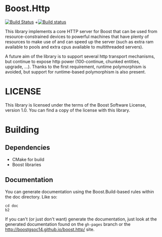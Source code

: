 # Boost.Http

[![Build Status](https://travis-ci.org/vinipsmaker/asiohttpserver.svg)](https://travis-ci.org/vinipsmaker/asiohttpserver)
+[![Build status](https://ci.appveyor.com/api/projects/status/0bkoiqxndehg2mj9?svg=true)](https://ci.appveyor.com/project/vinipsmaker/boost-http)

This library implements a core HTTP server for Boost that can be used from
resource-constrained devices to powerful machines that have plenty of resources
to make use of and can speed up the server (such as extra ram available to pools
and extra cpus available to multithreaded servers).

A future aim of the library is to support several http transport mechanisms, but
continue to expose http power (100-continue, chunked entities, upgrade, ...).
Thanks to the first requirement, runtime polymorphism is avoided, but support
for runtime-based polymorphism is also present.

# LICENSE

This library is licensed under the terms of the Boost Software License, version
1.0. You can find a copy of the license with this library.

# Building

## Dependencies

* CMake for build
* Boost libraries

## Documentation

You can generate documentation using the Boost.Build-based rules within the doc
directory. Like so:

```shell
cd doc
b2
```

If you can't (or just don't want) generate the documentation, just look at the
generated documentation found on the `gh-pages` branch or the
<http://boostgsoc14.github.io/boost.http/> site.
